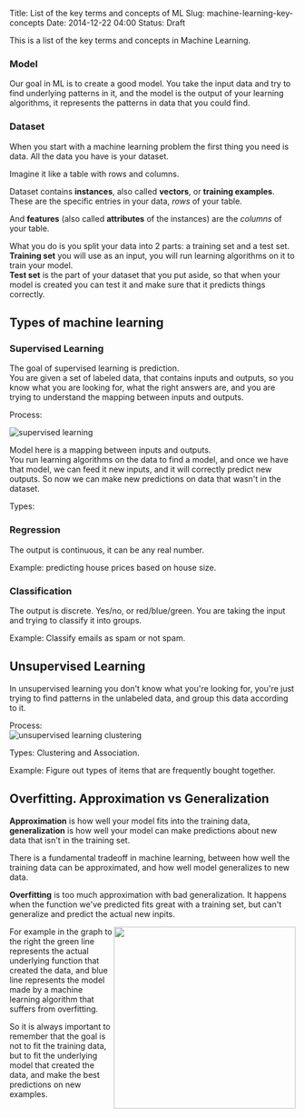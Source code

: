 Title: List of the key terms and concepts of ML
Slug: machine-learning-key-concepts
Date: 2014-12-22 04:00
Status: Draft

This is a list of the key terms and concepts in Machine Learning.

### Model
Our goal in ML is to create a good model. You take the input data and try to find underlying patterns in it, and the model is the output of your learning algorithms, it represents the patterns in data that you could find.

<!-- TODO what is the difference between the model and a Target Variable/Function? -->

### Dataset
When you start with a machine learning problem the first thing you need is data.
All the data you have is your dataset.

Imagine it like a table with rows and columns.

Dataset contains **instances**, also called **vectors**, or **training examples**.
These are the specific entries in your data, *rows* of your table.

And **features** (also called **attributes** of the instances) are the *columns* of your table.

What you do is you split your data into 2 parts: a training set and a test set.  
**Training set** you will use as an input, you will run learning algorithms on it to train your model.  
**Test set** is the part of your dataset that you put aside, so that when your model is created you can test it and make sure that it predicts things correctly.


## Types of machine learning

### Supervised Learning

The goal of supervised learning is prediction.  
You are given a set of labeled data, that contains inputs and outputs, so you know what you are looking for, what the right answers are, and you are trying to understand the mapping between inputs and outputs.

Process:  

![supervised learning](/images/machine-learning-intro/supervised-learning.png)



Model here is a mapping between inputs and outputs.  
You run learning algorithms on the data to find a model, and once we have that model, we can feed it new inputs, and it will correctly predict new outputs. So now we can make new predictions on data that wasn't in the dataset.

Types:

### Regression
The output is continuous, it can be any real number.  

Example: predicting house prices based on house size.


###  Classification
The output is discrete. Yes/no,  or red/blue/green. You are taking the input and trying to classify it into groups.

Example: Classify emails as spam or not spam.

<!-- Example:  
Housing prices.
price/size in feet.
fit a straight line through the data. or a quadratic/polynomial functio
prive/size in feet - graph in matplotlib!!
(regression - fitting a line) -->


## Unsupervised Learning

In unsupervised learning you don't know what you're looking for, you're just trying to find patterns in the unlabeled data, and group this data according to it.

Process:  
![unsupervised learning clustering](/images/machine-learning-intro/unsupervised-learning-clustering.png)

Types: Clustering and Association.

Example: Figure out types of items that are frequently bought together.

## Overfitting. Approximation vs Generalization
**Approximation** is how well your model fits into the training data, **generalization** is how well your model can make predictions about new data that isn't in the training set.

There is a fundamental tradeoff in machine learning, between how well the training data can be approximated, and how well model generalizes to new data.

<!-- Example: [Graph. Linear function vs parabola] -->

**Overfitting** is too much approximation with bad generalization.
It happens  when the function we've predicted fits great with a training set, but can't generalize and predict the actual new inpits.

<img style="width:320px; float:right;" src="/images/machine-learning-intro/overfitting.jpg" />

For example in the graph to the right the green line represents the actual underlying function that created the data, and blue line represents the model made by a machine learning algorithm that suffers from overfitting. 

So it is always important to remember that the goal is not to fit the training data, but to fit the underlying model that created the data, and make the best predictions on new examples.


<!--
### Classification
//clustering
Breast cancer malignant/benign.
Estimate probability of that.

Features/attributes.

Examples

## Unsupervised learning
Unlabeled data, without knowing what data means, find the patterns.
Find some structure in data.
CLustering.
Example - google news.

Group peoply by genes. find structure in genes.
social vetwork analysis
market segmentation
astronomical data analysis

coctail party problem.

- definition
- examples

## Other
Reinforcement learning, recommender systems

## Cross-validation
## Generalization
## Dimensionality
the curse of dimensionality

-->


